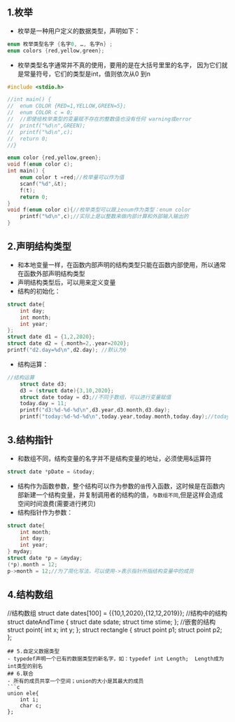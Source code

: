 ## 1.枚举
- 枚举是一种用户定义的数据类型，声明如下：
```c
enum 枚举类型名字 {名字0, …, 名字n} ;	
enum colors {red,yellow,green};
```
- 枚举类型名字通常并不真的使⽤，要⽤的是在大括号⾥里的名字， 因为它们就是常量符号，它们的类型是int，值则依次从0 到n
```c
#include <stdio.h>

//int main() {
//	enum COLOR {RED=1,YELLOW,GREEN=5};
//	enum COLOR c = 0;
//	//即使给枚举类型的变量赋不存在的整数值也没有任何 warning或error
//	printf("%d\n",GREEN);
//	printf("%d\n",c); 
//	return 0;
//}

enum color {red,yellow,green};
void f(enum color c);
int main() {
	enum color t =red;//枚举量可以作为值 
	scanf("%d",&t);
	f(t);
	return 0;
} 
void f(enum color c){//枚举类型可以跟上enum作为类型：enum color 
	printf("%d\n",c);//实际上是以整数来做内部计算和外部输入输出的 
}
```
## 2.声明结构类型
- 和本地变量一样，在函数内部声明的结构类型只能在函数内部使用，所以通常在函数外部声明结构类型
- 声明结构类型后，可以用来定义变量
- 结构的初始化：
```c
struct date{
    int day;
    int month;
    int year;
};
struct date d1 = {1,2,2020};
struct date d2 = {.month=2,.year=2020};
printf("d2.day=%d\n",d2.day); //默认为0 
```
- 结构运算：
```c
//结构运算
	struct date d3;
	d3 = (struct date){3,10,2020};
	struct date today = d3;//不同于数组，可以进行变量赋值 
	today.day = 11;
	printf("d3:%d-%d-%d\n",d3.year,d3.month,d3.day);
	printf("today:%d-%d-%d\n",today.year,today.month,today.day);//today与d3并不指向同一个 
```
## 3.结构指针
- 和数组不同，结构变量的名字并不是结构变量的地址，必须使用&运算符
```c
struct date *pDate = &today;
```
- 结构作为函数参数，整个结构可以作为参数的`值`传入函数，这时候是在函数内部新建一个结构变量，并复制调用者的结构的值，`与数组不同`,但是这样会造成空间时间浪费(需要进行拷贝)
- 结构指针作为参数：
```c
struct date{
	int month;
	int day;
	int year;
} myday;
struct date *p = &myday;
(*p).month = 12;
p->month = 12;//为了简化写法，可以使用->表示指针所指结构变量中的成员
```
## 4.结构数组
//结构数组
struct date dates[100] = {{10,1,2020},{12,12,2019}};
//结构中的结构
struct dateAndTime {
	struct date sdate;
	struct time stime;
};
//嵌套的结构
struct point{
	int x;
	int y;
};
struct rectangle {
	struct point p1;
	struct point p2;
};
```
## 5.自定义数据类型
- typedef声明一个已有的数据类型的新名字，如：typedef int Length;  Length成为int类型的别名
## 6.联合
- 所有的成员共享一个空间；union的大小是其最大的成员
```c
union ele{
	int i;
	char c;
};
```